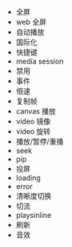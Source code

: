 - 全屏
- web 全屏
- 自动播放
- 国际化
- 快捷键
- media session
- 禁用
- 事件
- 倍速
- 复制帧
- canvas 播放
- video 镜像
- video 旋转
- 播放/暂停/重播
- seek
- pip
- 投屏
- loading
- error
- 清晰度切换
- 切流
- playsinline
- 刷新
- 音效
